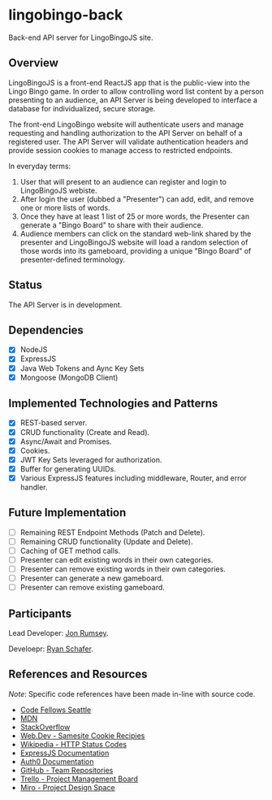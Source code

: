 # lingobingo-back

Back-end API server for LingoBingoJS site.

## Overview

LingoBingoJS is a front-end ReactJS app that is the public-view into the Lingo Bingo game. In order to allow controlling word list content by a person presenting to an audience, an API Server is being developed to interface a database for individualized, secure storage.

The front-end LingoBingo website will authenticate users and manage requesting and handling authorization to the API Server on behalf of a registered user. The API Server will validate authentication headers and provide session cookies to manage access to restricted endpoints.

In everyday terms:

1. User that will present to an audience can register and login to LingoBingoJS webiste.
2. After login the user (dubbed a "Presenter") can add, edit, and remove one or more lists of words.
3. Once they have at least 1 list of 25 or more words, the Presenter can generate a "Bingo Board" to share with their audience.
4. Audience members can click on the standard web-link shared by the presenter and LingoBingoJS website will load a random selection of those words into its gameboard, providing a unique "Bingo Board" of presenter-defined terminology.

## Status

The API Server is in development.

## Dependencies

- [X] NodeJS
- [X] ExpressJS
- [X] Java Web Tokens and Aync Key Sets
- [X] Mongoose (MongoDB Client)

## Implemented Technologies and Patterns

- [X] REST-based server.
- [X] CRUD functionality (Create and Read).
- [X] Async/Await and Promises.
- [X] Cookies.
- [X] JWT Key Sets leveraged for authorization.
- [X] Buffer for generating UUIDs.
- [X] Various ExpressJS features including middleware, Router, and error handler.

## Future Implementation

- [ ] Remaining REST Endpoint Methods (Patch and Delete).
- [ ] Remaining CRUD functionality (Update and Delete).
- [ ] Caching of GET method calls.
- [ ] Presenter can edit existing words in their own categories.
- [ ] Presenter can remove existing words in their own categories.
- [ ] Presenter can generate a new gameboard.
- [ ] Presenter can remove existing gameboard.

## Participants

Lead Developer: [Jon Rumsey](https://github.com/nojronatron).

Develoepr: [Ryan Schafer](https://github.com/schaferyan).

## References and Resources

*Note*: Specific code references have been made in-line with source code.

- [Code Fellows Seattle](https://www.codefellows.com)
- [MDN](https://developer.mozilla.org/)
- [StackOverflow](https://stackoverflow.com/)
- [Web.Dev - Samesite Cookie Recipies](https://web.dev/samesite-cookie-recipes/)
- [Wikipedia - HTTP Status Codes](https://en.wikipedia.org/wiki/List_of_HTTP_status_codes)
- [ExpressJS Documentation](http://expressjs.com/en/resources/middleware.html)
- [Auth0 Documentation](https://auth0.com/docs/quickstart/spa/react/02-calling-an-api)
- [GitHub - Team Repositories](https://www.github.com)
- [Trello - Project Management Board](https://www.trello.com)
- [Miro - Project Design Space](https://www.miro.com)
